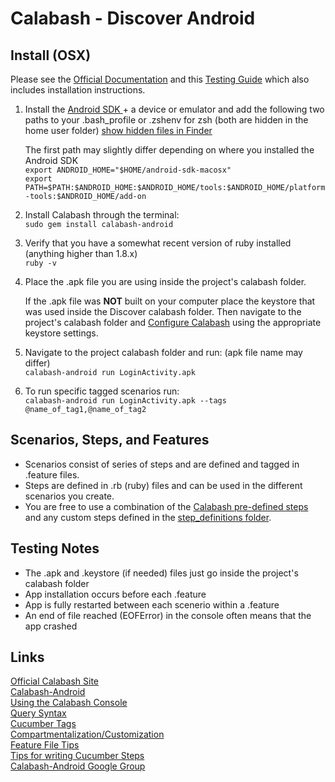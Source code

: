 Calabash - Discover Android
===========================

Install (OSX)
-------------

Please see the [Official Documentation](https://github.com/calabash/calabash-android/blob/master/documentation/installation.md) and this [Testing Guide](https://github.com/akvo/akvo-flow/wiki/Calabash-testing) which also includes installation instructions.  

1. Install the [Android SDK ](http://developer.android.com/sdk/index.html)+ a device or emulator and add the following two paths to your .bash_profile or .zshenv for zsh (both are hidden in the home user folder) [show hidden files in Finder](http://osxdaily.com/2009/02/25/show-hidden-files-in-os-x/)

    The first path may slightly differ depending on where you installed the Android SDK     
    `export ANDROID_HOME="$HOME/android-sdk-macosx"`  
    `export PATH=$PATH:$ANDROID_HOME:$ANDROID_HOME/tools:$ANDROID_HOME/platform-tools:$ANDROID_HOME/add-on`  

2. Install Calabash through the terminal:  
`sudo gem install calabash-android`

3. Verify that you have a somewhat recent version of ruby installed (anything higher than 1.8.x)  
    `ruby -v`

4. Place the .apk file you are using inside the project's calabash folder.  
    
    If the .apk file was **NOT** built on your computer place the keystore that was used inside the Discover calabash folder. Then navigate to the project's calabash folder and [Configure Calabash](https://github.com/akvo/akvo-flow/wiki/Calabash-testing#configuration) using the appropriate keystore settings.

5. Navigate to the project calabash folder and run: (apk file name may differ)  
`calabash-android run LoginActivity.apk`

6. To run specific tagged scenarios run:  
`calabash-android run LoginActivity.apk --tags @name_of_tag1,@name_of_tag2`  

Scenarios, Steps, and Features  
------------------------------
* Scenarios consist of series of steps and are defined and tagged in .feature files.  
* Steps are defined in .rb (ruby) files and can be used in the different scenarios you create.  
* You are free to use a combination of the [Calabash pre-defined steps](https://github.com/calabash/calabash-android/blob/master/ruby-gem/lib/calabash-android/canned_steps.md) and any custom steps defined in the [step_definitions folder](features/step_definitions/). 

Testing Notes
-------------
* The .apk and .keystore (if needed) files just go inside the project's calabash folder
* App installation occurs before each .feature
* App is fully restarted between each scenerio within a .feature
* An end of file reached (EOFError) in the console often means that the app crashed

Links
-----

[Official Calabash Site](http://calaba.sh)  
[Calabash-Android](https://github.com/calabash/calabash-android)  
[Using the Calabash Console](https://github.com/calabash/calabash-android/blob/master/documentation/ruby_api.md)  
[Query Syntax](https://github.com/calabash/calabash-android/wiki/05-Query-Syntax)  
[Cucumber Tags](https://github.com/cucumber/cucumber/wiki/Tags)  
[Compartmentalization/Customization](http://fangmobile.com/2013/03/04/four-levels-of-customization-in-calabash-android/)  
[Feature File Tips](http://docs.behat.org/guides/1.gherkin.html)  
[Tips for writing Cucumber Steps](http://coryschires.com/ten-tips-for-writing-better-cucumber-steps/)  
[Calabash-Android Google Group](https://groups.google.com/forum/?fromgroups#!forum/calabash-android)  